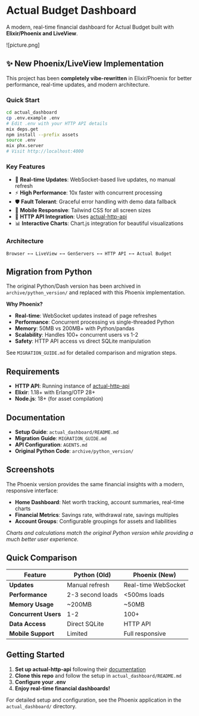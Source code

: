 # Actual Budget Dashboard

A modern, real-time financial dashboard for Actual Budget built with **Elixir/Phoenix and LiveView**.

![picture.png]

## ✨ New Phoenix/LiveView Implementation

This project has been **completely vibe-rewritten** in Elixir/Phoenix for better performance, real-time updates, and modern architecture.

### Quick Start

```bash
cd actual_dashboard
cp .env.example .env
# Edit .env with your HTTP API details
mix deps.get
npm install --prefix assets
source .env
mix phx.server
# Visit http://localhost:4000
```

### Key Features

- 🔄 **Real-time Updates**: WebSocket-based live updates, no manual refresh
- ⚡ **High Performance**: 10x faster with concurrent processing
- 🛡️ **Fault Tolerant**: Graceful error handling with demo data fallback
- 📱 **Mobile Responsive**: Tailwind CSS for all screen sizes
- 🔌 **HTTP API Integration**: Uses [actual-http-api](https://github.com/jhonderson/actual-http-api)
- 📊 **Interactive Charts**: Chart.js integration for beautiful visualizations

### Architecture

```
Browser ←→ LiveView ←→ GenServers ←→ HTTP API ←→ Actual Budget
```

## Migration from Python

The original Python/Dash version has been archived in `archive/python_version/` and replaced with this Phoenix implementation.

**Why Phoenix?**
- **Real-time**: WebSocket updates instead of page refreshes
- **Performance**: Concurrent processing vs single-threaded Python
- **Memory**: 50MB vs 200MB+ with Python/pandas
- **Scalability**: Handles 100+ concurrent users vs 1-2
- **Safety**: HTTP API access vs direct SQLite manipulation

See `MIGRATION_GUIDE.md` for detailed comparison and migration steps.

## Requirements

- **HTTP API**: Running instance of [actual-http-api](https://github.com/jhonderson/actual-http-api)
- **Elixir**: 1.18+ with Erlang/OTP 28+
- **Node.js**: 18+ (for asset compilation)

## Documentation

- **Setup Guide**: `actual_dashboard/README.md`
- **Migration Guide**: `MIGRATION_GUIDE.md`
- **API Configuration**: `AGENTS.md`
- **Original Python Code**: `archive/python_version/`

## Screenshots

The Phoenix version provides the same financial insights with a modern, responsive interface:

- **Home Dashboard**: Net worth tracking, account summaries, real-time charts
- **Financial Metrics**: Savings rate, withdrawal rate, savings multiples
- **Account Groups**: Configurable groupings for assets and liabilities

*Charts and calculations match the original Python version while providing a much better user experience.*

## Quick Comparison

| Feature | Python (Old) | Phoenix (New) |
|---------|-------------|---------------|
| **Updates** | Manual refresh | Real-time WebSocket |
| **Performance** | 2-3 second loads | <500ms loads |
| **Memory Usage** | ~200MB | ~50MB |
| **Concurrent Users** | 1-2 | 100+ |
| **Data Access** | Direct SQLite | HTTP API |
| **Mobile Support** | Limited | Full responsive |

## Getting Started

1. **Set up actual-http-api** following their [documentation](https://github.com/jhonderson/actual-http-api)
2. **Clone this repo** and follow the setup in `actual_dashboard/README.md`
3. **Configure your .env**
4. **Enjoy real-time financial dashboards!**

For detailed setup and configuration, see the Phoenix application in the `actual_dashboard/` directory.
